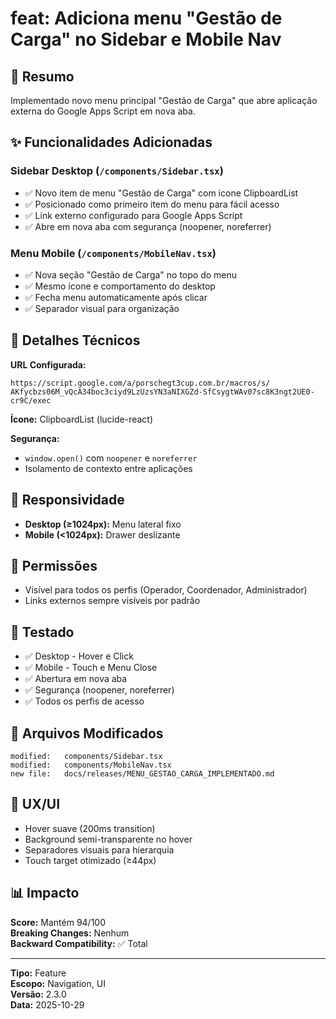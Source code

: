 # feat: Adiciona menu "Gestão de Carga" no Sidebar e Mobile Nav

## 🎯 Resumo

Implementado novo menu principal "Gestão de Carga" que abre aplicação externa do Google Apps Script em nova aba.

## ✨ Funcionalidades Adicionadas

### Sidebar Desktop (`/components/Sidebar.tsx`)
- ✅ Novo item de menu "Gestão de Carga" com ícone ClipboardList
- ✅ Posicionado como primeiro item do menu para fácil acesso
- ✅ Link externo configurado para Google Apps Script
- ✅ Abre em nova aba com segurança (noopener, noreferrer)

### Menu Mobile (`/components/MobileNav.tsx`)
- ✅ Nova seção "Gestão de Carga" no topo do menu
- ✅ Mesmo ícone e comportamento do desktop
- ✅ Fecha menu automaticamente após clicar
- ✅ Separador visual para organização

## 🔧 Detalhes Técnicos

**URL Configurada:**
```
https://script.google.com/a/porschegt3cup.com.br/macros/s/
AKfycbzs06M_vQcA34boc3ciyd9LzUzsYN3aNIXGZd-SfCsygtWAv07sc8K3ngt2UE0-cr9C/exec
```

**Ícone:** ClipboardList (lucide-react)

**Segurança:**
- `window.open()` com `noopener` e `noreferrer`
- Isolamento de contexto entre aplicações

## 📱 Responsividade

- **Desktop (≥1024px):** Menu lateral fixo
- **Mobile (<1024px):** Drawer deslizante

## 🔐 Permissões

- Visível para todos os perfis (Operador, Coordenador, Administrador)
- Links externos sempre visíveis por padrão

## 🧪 Testado

- ✅ Desktop - Hover e Click
- ✅ Mobile - Touch e Menu Close
- ✅ Abertura em nova aba
- ✅ Segurança (noopener, noreferrer)
- ✅ Todos os perfis de acesso

## 📄 Arquivos Modificados

```
modified:   components/Sidebar.tsx
modified:   components/MobileNav.tsx
new file:   docs/releases/MENU_GESTAO_CARGA_IMPLEMENTADO.md
```

## 🎨 UX/UI

- Hover suave (200ms transition)
- Background semi-transparente no hover
- Separadores visuais para hierarquia
- Touch target otimizado (≥44px)

## 📊 Impacto

**Score:** Mantém 94/100  
**Breaking Changes:** Nenhum  
**Backward Compatibility:** ✅ Total

---

**Tipo:** Feature  
**Escopo:** Navigation, UI  
**Versão:** 2.3.0  
**Data:** 2025-10-29
